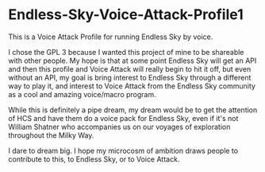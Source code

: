 # Endless-Sky-Voice-Attack-Profile1
This is a Voice Attack Profile for running Endless Sky by voice.

I chose the GPL 3 because I wanted this project of mine to be shareable with other people. My hope is that at some point Endless Sky will get an API and then this 
profile and Voice Attack will really begin to hit it off, but even without an API, my goal is bring interest to Endless Sky through a different way to play it, and 
interest to Voice Attack from the Endless Sky community as a cool and amazing voice/macro program.

While this is definitely a pipe dream, my dream would be to get the attention of HCS and have them do a voice pack for Endless Sky, even if it's not William Shatner who 
accompanies us on our voyages of exploration throughout the Milky Way.

I dare to dream big. I hope my microcosm of ambition draws people to contribute to this, to Endless Sky, or to Voice Attack.
